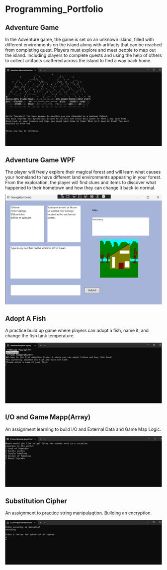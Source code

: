 # Programming_Portfolio



## Adventure Game
In the Adventure game, the game is set on an unknown island, filled with different 
environments on the island along with artifacts that can be reached from completing 
quest. Players must explore and meet people to map out the island. Including players to 
complete quests and using the help of others to collect artifacts scattered across the 
island to find a way back home.

![Adventure game.png](https://github.com/Bryanna7/programming_portfolio/blob/main/image/Adventure%20game.png?raw=true) 

## Adventure Game WPF
The player will freely explore their magical forest and will learn what causes your homeland to have different land environments appearing in your forest. From the exploration, the player will find clues and items to discover what happened to their hometown and how they can change it back to normal.

![Image](https://github.com/Bryanna7/programming_portfolio/blob/main/image/Adventuregamewpf.png?raw=true)

 ## Adopt A Fish
 A practice build up game where players can adopt a fish, name it, and change the fish tank temperature.
 
 ![Image](https://github.com/Bryanna7/programming_portfolio/blob/main/image/Adoptfish.png?raw=true)

 ## I/O and Game Mapp(Array)
 An assignment learning to build I/O and External Data and Game Map Logic.
 
![Image](https://github.com/Bryanna7/programming_portfolio/blob/main/image/Maparray.png?raw=true)

 ## Substitution Cipher
 An assignment to practice string manipulaqtion. Building an encryption.
 
![Image](https://github.com/Bryanna7/programming_portfolio/blob/main/image/cipher.png?raw=true)
